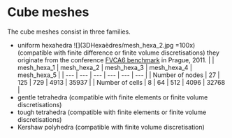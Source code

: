 # Cube meshes
The cube meshes consist in three families.
- uniform hexahedra ![](3DHexaèdres/mesh_hexa_2.jpg =100x) (compatible with finite difference or finite volume discretisations)
  they originate from the conference [FVCA6 benchmark](https://github.com/ndjinga/FVCA\_Meshes) in Prague, 2011.
  | | mesh\_hexa\_1 | mesh\_hexa\_2 | mesh\_hexa\_3 | mesh\_hexa\_4 | mesh\_hexa\_5 |
  | --- | --- | --- | --- | --- | --- |
  | Number of nodes | 27 | 125 | 729 | 4913 | 35937 |
  | Number of cells | 8 | 64 | 512 | 4096 | 32768 |
- gentle tetrahedra (compatible with finite elements or finite volume discretisations)
- tough tetrahedra (compatible with finite elements or finite volume discretisations)
- Kershaw polyhedra (compatible with finite volume discretisation)

